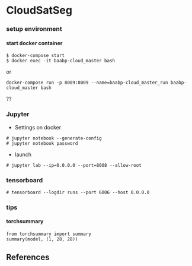 # CloudSatSeg
### setup environment
#### start docker container
```
$ docker-compose start
$ docker exec -it baabp-cloud_master bash
```

or 

```
docker-compose run -p 8009:8009 --name=baabp-cloud_master_run baabp-cloud_master bash
```
??

### Jupyter
* Settings on docker
```
# jupyter notebook --generate-config
# jupyter notebook password
```

* launch
```
# jupyter lab --ip=0.0.0.0 --port=8008 --allow-root
```

### tensorboard
```
# tensorboard --logdir runs --port 6006 --host 0.0.0.0
```

### tips

#### torchsummary
```
from torchsummary import summary
summary(model, (1, 28, 28))
```

## References
### 